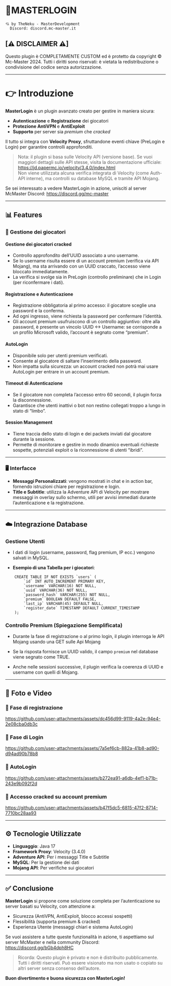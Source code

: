 # 🚀MASTERLOGIN

```
💘 by TheNeku - MasterDevelopment
  Discord: discord.mc-master.it
```

## [⚠ DISCLAIMER ⚠]
Questo plugin è COMPLETAMENTE CUSTOM ed è protetto da copyright © Mc-Master 2024.
Tutti i diritti sono riservati: è vietata la redistribuzione o condivisione del codice senza autorizzazione.

---

# 👉 Introduzione
**MasterLogin** è un plugin avanzato creato per gestire in maniera sicura:
- **Autenticazione** e **Registrazione** dei giocatori
- **Protezione AntiVPN** e **AntiExploit**
- **Supporto** per server sia *premium* che *cracked*

Il tutto si integra con **Velocity Proxy**, sfruttandone eventi chiave (PreLogin e Login) per garantire controlli approfonditi.

> Nota: il plugin si basa sulle Velocity API (versione base). Se vuoi maggiori dettagli sulle API stesse, visita la documentazione ufficiale:
> https://jd.papermc.io/velocity/3.4.0/index.html  
> Non viene utilizzata alcuna verifica integrata di Velocity (come Auth-API interne), ma controlli su database MySQL e tramite API Mojang.

Se sei interessato a vedere MasterLogin in azione, unisciti al server McMaster Discord:
https://discord.gg/mc-master

---

## 📊 Features

### 👤 Gestione dei giocatori

#### Gestione dei giocatori cracked
- Controllo approfondito dell’UUID associato a uno username.
- Se lo username risulta essere di un account premium (verifica via API Mojang), ma sta arrivando con un UUID craccato, l’accesso viene bloccato immediatamente.
- La verifica si svolge sia in PreLogin (controllo preliminare) che in Login (per riconfermare i dati).

#### Registrazione e Autenticazione
- Registrazione obbligatoria al primo accesso:
  il giocatore sceglie una password e la conferma.
- Ad ogni ingresso, viene richiesta la password per confermare l’identità.
- Gli account premium usufruiscono di un controllo aggiuntivo:
  oltre alla password, è presente un vincolo UUID <-> Username: se corrisponde a un profilo Microsoft valido, l’account è segnato come “premium”.

#### AutoLogin
- Disponibile solo per utenti premium verificati.
- Consente al giocatore di saltare l’inserimento della password.
- Non impatta sulla sicurezza: un account cracked non potrà mai usare AutoLogin per entrare in un account premium.

#### Timeout di Autenticazione
- Se il giocatore non completa l’accesso entro 60 secondi, il plugin forza la disconnessione.
- Garantisce che utenti inattivi o bot non restino collegati troppo a lungo in stato di “limbo”.

#### Session Management
- Tiene traccia dello stato di login e dei packets inviati dal giocatore durante la sessione.
- Permette di monitorare e gestire in modo dinamico eventuali richieste sospette, potenziali exploit o la riconnessione di utenti “ibridi”.

---

### 🖥️ Interfacce
- **Messaggi Personalizzati**:
  vengono mostrati in chat e in action bar,
  fornendo istruzioni chiare per registrazione e login.
- **Title e Subtitle**:
  utilizza la Adventure API di Velocity per mostrare messaggi in overlay sullo schermo,
  utili per avvisi immediati durante l’autenticazione e la registrazione.

---

## ☁️ Integrazione Database

### Gestione Utenti
- I dati di login (username, password, flag premium, IP ecc.) vengono salvati in MySQL.

- **Esempio di una Tabella per i giocatori**:
```
    CREATE TABLE IF NOT EXISTS `users` (
        `id` INT AUTO_INCREMENT PRIMARY KEY,
        `username` VARCHAR(16) NOT NULL,
        `uuid` VARCHAR(36) NOT NULL,
        `password_hash` VARCHAR(255) NOT NULL,
        `premium` BOOLEAN DEFAULT FALSE,
        `last_ip` VARCHAR(45) DEFAULT NULL,
        `register_date` TIMESTAMP DEFAULT CURRENT_TIMESTAMP
    );
```

### Controllo Premium (Spiegazione Semplificata)
- Durante la fase di registrazione o al primo login, il plugin interroga le API Mojang
  usando una GET sulle Api Mojang

- Se la risposta fornisce un UUID valido, il campo `premium` nel database viene segnato come TRUE.
- Anche nelle sessioni successive, il plugin verifica la coerenza di UUID e username con quelli di Mojang.

---

## 📸 Foto e Video

### 🔎 Fase di registrazione
https://github.com/user-attachments/assets/dc456d99-9119-4a2e-94e4-2e08cba0db3c

### 🔋 Fase di Login
https://github.com/user-attachments/assets/7a5ef6cb-882a-41b8-ad90-d94ad90b78b8

### 🤖 AutoLogin
https://github.com/user-attachments/assets/b272ea91-a6db-4ef1-b71b-243e9b092f2d

### 🛑 Accesso cracked su account premium
https://github.com/user-attachments/assets/b47f5dc5-6815-47f2-8714-7710bc28aa93

---

## ⚙ Tecnologie Utilizzate
- **Linguaggio**: Java 17
- **Framework Proxy**: Velocity (3.4.0)
- **Adventure API**: Per i messaggi Title e Subtitle
- **MySQL**: Per la gestione dei dati
- **Mojang API**: Per verifiche sui giocatori

---

## ✅ Conclusione
**MasterLogin** si propone come soluzione completa per l’autenticazione su server basati su Velocity, con attenzione a:
- Sicurezza (AntiVPN, AntiExploit, blocco accessi sospetti)
- Flessibilità (supporta premium & cracked)
- Esperienza Utente (messaggi chiari e sistema AutoLogin)

Se vuoi assistere a tutte queste funzionalità in azione, ti aspettiamo sul server McMaster e nella community Discord:
https://discord.gg/bGb4dph8HC

> Ricorda: Questo plugin è privato e non è distribuito pubblicamente. Tutti i diritti riservati.
> Può essere visionato ma non usato o copiato su altri server senza consenso dell’autore.

**Buon divertimento e buona sicurezza con MasterLogin!**